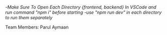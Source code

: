 -*Make Sure To Open Each Directory {frontend, backend} In VSCode and run command "npm i" before starting
-use "npm run dev" in each directory to run them separately*

Team Members:
Parul
Aymaan 
